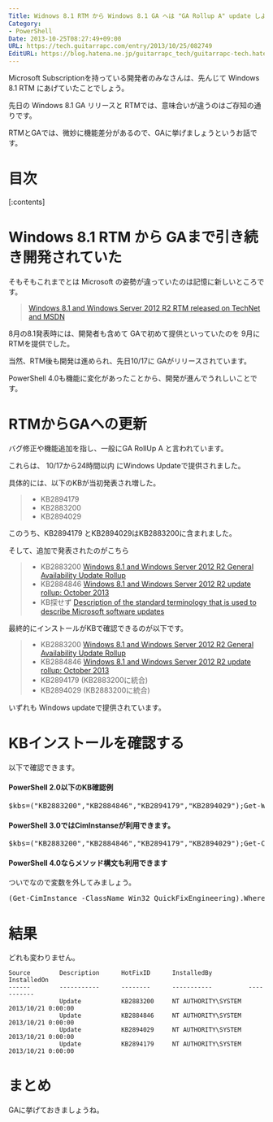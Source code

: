 ```yaml
---
Title: Widnows 8.1 RTM から Windows 8.1 GA へは "GA Rollup A" update しよう
Category:
- PowerShell
Date: 2013-10-25T08:27:49+09:00
URL: https://tech.guitarrapc.com/entry/2013/10/25/082749
EditURL: https://blog.hatena.ne.jp/guitarrapc_tech/guitarrapc-tech.hatenablog.com/atom/entry/12921228815711297616
---
```


Microsoft Subscriptionを持っている開発者のみなさんは、先んじて Windows 8.1 RTM にあげていたことでしょう。

先日の Windows 8.1 GA リリースと RTMでは、意味合いが違うのはご存知の通りです。

RTMとGAでは、微妙に機能差分があるので、GAに挙げましょうというお話です。

# 目次

[:contents]


# Windows 8.1 RTM から GAまで引き続き開発されていた

そもそもこれまでとは Microsoft の姿勢が違っていたのは記憶に新しいところです。

> [Windows 8.1 and Windows Server 2012 R2 RTM released on TechNet and MSDN](http://www.neowin.net/news/windows-81-and-windows-server-2012-r2-rtm-released-on-technet-and-msdn)

8月の8.1発表時には、開発者も含めて GAで初めて提供といっていたのを 9月にRTMを提供でした。

当然、RTM後も開発は進められ、先日10/17に GAがリリースされています。

PowerShell 4.0も機能に変化があったことから、開発が進んでうれしいことです。

# RTMからGAへの更新

バグ修正や機能追加を指し、一般にGA RollUp A と言われています。

これらは、 10/17から24時間以内 にWindows Updateで提供されました。

具体的には、以下のKBが当初発表され増した。

> - KB2894179 
> - KB2883200
> - KB2894029

このうち、KB2894179 とKB2894029はKB2883200に含まれました。

そして、追加で発表されたのがこちら


> - KB2883200 [Windows 8.1 and Windows Server 2012 R2 General Availability Update Rollup](http://support.microsoft.com/kb/2883200/en-us)
> - KB2884846 [Windows 8.1 and Windows Server 2012 R2 update rollup: October 2013](http://support.microsoft.com/kb/2884846/en-us)
> - KB探せず [Description of the standard terminology that is used to describe Microsoft software updates](http://support.microsoft.com/kb/824684)


最終的にインストールがKBで確認できるのが以下です。

> - KB2883200 [Windows 8.1 and Windows Server 2012 R2 General Availability Update Rollup](http://support.microsoft.com/kb/2883200/en-us)
> - KB2884846 [Windows 8.1 and Windows Server 2012 R2 update rollup: October 2013](http://support.microsoft.com/kb/2884846/en-us)
> - KB2894179 (KB2883200に統合)
> - KB2894029 (KB2883200に統合)


いずれも Windows updateで提供されています。

# KBインストールを確認する

以下で確認できます。

#### PowerShell 2.0以下のKB確認例

<pre class="brush: powershell;">
$kbs=("KB2883200","KB2884846","KB2894179","KB2894029");Get-WmiObject -Class Win32_QuickFixEngineering | where HotFixID -in $kbs
</pre>

#### PowerShell 3.0ではCimInstanseが利用できます。

<pre class="brush: powershell;">
$kbs=("KB2883200","KB2884846","KB2894179","KB2894029");Get-CimInstance -ClassName Win32_QuickFixEngineering | where HotFixID -in $kbs
</pre>


#### PowerShell 4.0ならメソッド構文も利用できます

ついでなので変数を外してみましょう。

<pre class="brush: powershell;">
(Get-CimInstance -ClassName Win32_QuickFixEngineering).Where({$_.HotFixID -in ("KB2883200","KB2884846","KB2894179","KB2894029")})
</pre>

# 結果

どれも変わりません。

```
Source        Description      HotFixID      InstalledBy          InstalledOn              
------        -----------      --------      -----------          -----------              
              Update           KB2883200     NT AUTHORITY\SYSTEM  2013/10/21 0:00:00       
              Update           KB2884846     NT AUTHORITY\SYSTEM  2013/10/21 0:00:00       
              Update           KB2894029     NT AUTHORITY\SYSTEM  2013/10/21 0:00:00       
              Update           KB2894179     NT AUTHORITY\SYSTEM  2013/10/21 0:00:00  
```

# まとめ

GAに挙げておきましょうね。
